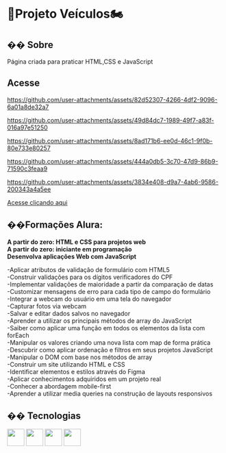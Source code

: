 <h1>🚗Projeto Veículos🏍️</h1>

<h2>�� Sobre</h2>
<p>Página criada para praticar HTML,CSS e JavaScript</p>

## Acesse


https://github.com/user-attachments/assets/82d52307-4266-4df2-9096-6a01a8de32a7

https://github.com/user-attachments/assets/49d84dc7-1989-49f7-a83f-016a97e51250

https://github.com/user-attachments/assets/8ad171b6-ee0d-46c1-9f0b-80e733e80257

https://github.com/user-attachments/assets/444a0db5-3c70-47d9-86b9-71590c3feaa9

https://github.com/user-attachments/assets/3834e408-d9a7-4ab6-9586-200343a4a5ee

<a href = "https://projeto-veiculos-carros-motos.vercel.app/">Acesse clicando aqui</a>

<h2>��Formações Alura:</h2>
<p>
<strong>A partir do zero: HTML e CSS para projetos web</strong><br>
<strong>A partir do zero: iniciante em programação</strong><br>
<strong>Desenvolva aplicações Web com JavaScript</strong><br>
</p>

<p>
-Aplicar atributos de validação de formulário com HTML5<br>
-Construir validações para os dígitos verificadores do CPF<br>
-Implementar validações de maioridade a partir da comparação de datas<br>
-Customizar mensagens de erro para cada tipo de campo do formulário<br>
-Integrar a webcam do usuário em uma tela do navegador<br>
-Capturar fotos via webcam<br>
-Salvar e editar dados salvos no navegador<br>
-Aprender a utilizar os principais métodos de array do JavaScript<br>
-Saiber como aplicar uma função em todos os elementos da lista com forEach<br>
-Manipular os valores criando uma nova lista com map de forma prática<br>
-Descubrir como aplicar ordenação e filtros em seus projetos JavaScript<br>
-Manipular o DOM com base nos métodos de array<br>
-Construir um site utilizando HTML e CSS<br>
-Identificar elementos e estilos através do Figma<br>
-Aplicar conhecimentos adquiridos em um projeto real<br>
-Conhecer a abordagem mobile-first<br>
-Aprender a utilizar media queries na construção de layouts responsivos<br>
</p>

## �� Tecnologias
<div>
  <img src="https://cdn.jsdelivr.net/gh/devicons/devicon@latest/icons/vscode/vscode-original-wordmark.svg" width="40" height="40"/>
  <img src="https://cdn.jsdelivr.net/gh/devicons/devicon@latest/icons/css3/css3-plain-wordmark.svg" width="40" height="40"/>     
  <img src="https://cdn.jsdelivr.net/gh/devicons/devicon@latest/icons/html5/html5-plain-wordmark.svg"  width="40" height="40"/>
  <img src="https://cdn.jsdelivr.net/gh/devicons/devicon@latest/icons/javascript/javascript-original.svg"width="40" height="40"/>
</div>
